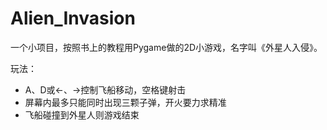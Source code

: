 # Alien_Invasion

一个小项目，按照书上的教程用Pygame做的2D小游戏，名字叫《外星人入侵》。

玩法：

* A、D或←、→控制飞船移动，空格键射击
* 屏幕内最多只能同时出现三颗子弹，开火要力求精准
* 飞船碰撞到外星人则游戏结束

